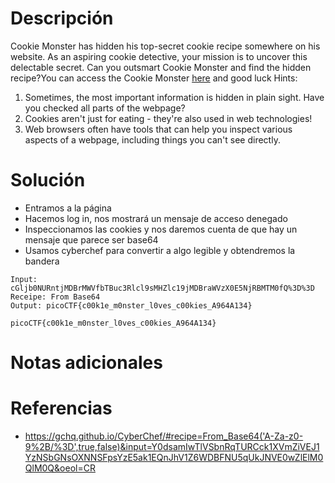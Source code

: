 # Descripción
Cookie Monster has hidden his top-secret cookie recipe somewhere on his website. As an aspiring cookie detective, your mission is to uncover this delectable secret. Can you outsmart Cookie Monster and find the hidden recipe?You can access the Cookie Monster [here](http://verbal-sleep.picoctf.net:60118/) and good luck
Hints:
1. Sometimes, the most important information is hidden in plain sight. Have you checked all parts of the webpage?
2. Cookies aren't just for eating - they're also used in web technologies!
3. Web browsers often have tools that can help you inspect various aspects of a webpage, including things you can't see directly.
# Solución
- Entramos a la página
- Hacemos log in, nos mostrará un mensaje de acceso denegado
- Inspeccionamos las cookies y nos daremos cuenta de que hay un mensaje que parece ser base64
- Usamos cyberchef para convertir a algo legible y obtendremos la bandera
```
Input: cGljb0NURntjMDBrMWVfbTBuc3Rlcl9sMHZlc19jMDBraWVzX0E5NjRBMTM0fQ%3D%3D
Receipe: From Base64
Output: picoCTF{c00k1e_m0nster_l0ves_c00kies_A964A134}

picoCTF{c00k1e_m0nster_l0ves_c00kies_A964A134}
```
# Notas adicionales
# Referencias
- https://gchq.github.io/CyberChef/#recipe=From_Base64('A-Za-z0-9%2B/%3D',true,false)&input=Y0dsamIwTlVSbnRqTURCck1XVmZiVEJ1YzNSbGNsOXNNSFpsYzE5ak1EQnJhV1Z6WDBFNU5qUkJNVE0wZlElM0QlM0Q&oeol=CR